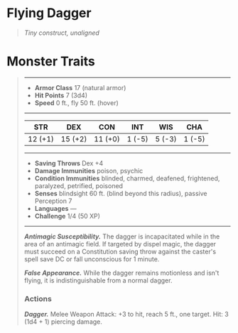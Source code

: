# Flying Dagger
>*Tiny construct, unaligned*
# Monster Traits
>___
>- **Armor Class** 17 (natural armor)
>- **Hit Points** 7 (3d4)
>- **Speed** 0 ft., fly 50 ft. (hover)
>___
>|STR|DEX|CON|INT|WIS|CHA|
>|:---:|:---:|:---:|:---:|:---:|:---:|
>|12 (+1)|15 (+2)|11 (+0)|1 (-5)|5 (-3)|1 (-5)|
>___
>- **Saving Throws** Dex +4
>- **Damage Immunities** poison, psychic
>- **Condition Immunities** blinded, charmed, deafened, frightened, paralyzed, petrified, poisoned
>- **Senses** blindsight 60 ft. (blind beyond this radius), passive Perception 7
>- **Languages** —
>- **Challenge** 1/4 (50 XP)
>___
>***Antimagic Susceptibility.*** The dagger is incapacitated while in the area of an antimagic field. If targeted by dispel magic, the dagger must succeed on a Constitution saving throw against the caster's spell save DC or fall unconscious for 1 minute.  
>
>***False Appearance.*** While the dagger remains motionless and isn't flying, it is indistinguishable from a normal dagger.  
>
>### Actions
>***Dagger.*** Melee Weapon Attack: +3 to hit, reach 5 ft., one target. Hit: 3 (1d4 + 1) piercing damage.